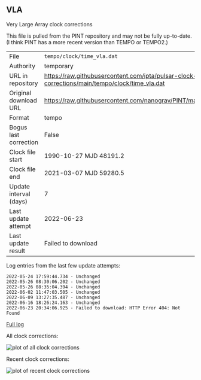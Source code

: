
## VLA

Very Large Array clock corrections

This file is pulled from the PINT repository and may not be fully up-to-date.
(I think PINT has a more recent version than TEMPO or TEMPO2.)

|     |     |
|:--- |:--- |
| File | `tempo/clock/time_vla.dat` |
| Authority | temporary |
| URL in repository | <https://raw.githubusercontent.com/ipta/pulsar-clock-corrections/main/tempo/clock/time_vla.dat> |
| Original download URL | <https://raw.githubusercontent.com/nanograv/PINT/master/src/pint/data/runtime/time_vla.dat> |
| Format | tempo |
| Bogus last correction | False |
| Clock file start | 1990-10-27 MJD 48191.2 |
| Clock file end | 2021-03-07 MJD 59280.5 |
| Update interval (days) | 7 |
| Last update attempt | 2022-06-23 |
| Last update result | Failed to download |

Log entries from the last few update attempts:
```
2022-05-24 17:59:44.734 - Unchanged
2022-05-26 08:30:06.202 - Unchanged
2022-05-26 08:35:04.394 - Unchanged
2022-06-02 11:47:03.505 - Unchanged
2022-06-09 13:27:35.487 - Unchanged
2022-06-16 18:26:24.163 - Unchanged
2022-06-23 20:34:06.925 - Failed to download: HTTP Error 404: Not Found
```
[Full log](https://raw.githubusercontent.com/ipta/pulsar-clock-corrections/main/log/tempo/clock/time_vla.dat.log)


All clock corrections:

![plot of all clock corrections](time_vla.dat.png "All corrections")

Recent clock corrections:

![plot of recent clock corrections](time_vla.dat.short.png "Recent corrections")

